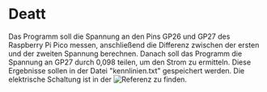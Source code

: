 # Deatt
Das Programm soll die Spannung an den Pins GP26 und GP27 des Raspberry Pi Pico messen, anschließend die Differenz zwischen der ersten und der zweiten Spannung berechnen. Danach soll das Programm die Spannung an GP27 durch 0,098 teilen, um den Strom zu ermitteln. Diese Ergebnisse sollen in der Datei "kennlinien.txt" gespeichert werden. Die elektrische Schaltung ist in der ![Referenz](Pfad/zum/Bild.png) zu finden.